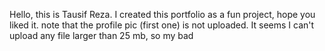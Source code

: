 Hello, this is Tausif Reza. I created this portfolio as a fun project, hope you liked it.
note that the profile pic (first one) is not uploaded. It seems I can't upload any file larger than 25 mb, so my bad
